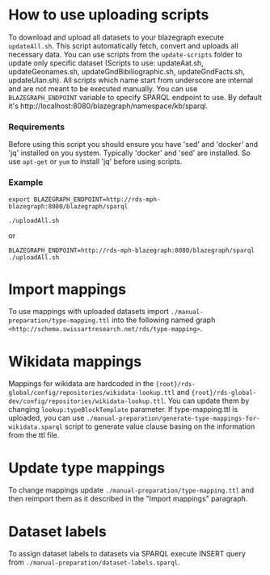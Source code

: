 # How to use uploading scripts
To download and upload all datasets to your blazegraph execute `updateAll.sh`. This script automatically fetch, convert and uploads all necessary data. You can use scripts from the `update-scripts` folder to update only specific dataset (Scripts to use: updateAat.sh, updateGeonames.sh, updateGndBibiliographic.sh, updateGndFacts.sh, updateUlan.sh). All scripts which name start from underscore are internal and are not meant to be executed manually.
You can use `BLAZEGRAPH_ENDPOINT` variable to specify SPARQL endpoint to use. By default it's http://localhost:8080/blazegraph/namespace/kb/sparql.

### Requirements
Before using this script you should ensure you have 'sed' and 'docker' and 'jq' installed on you system. Typically 'docker' and 'sed' are installed. So use `apt-get` or `yum` to install 'jq' before using scripts.

### Example
```
export BLAZEGRAPH_ENDPOINT=http://rds-mph-blazegraph:8080/blazegraph/sparql

./uploadAll.sh
```
or
```
BLAZEGRAPH_ENDPOINT=http://rds-mph-blazegraph:8080/blazegraph/sparql ./uploadAll.sh
```

# Import mappings
To use mappings with uploaded datasets import `./manual-preparation/type-mapping.ttl` into the following named graph `<http://schema.swissartresearch.net/rds/type-mapping>`.

# Wikidata mappings
Mappings for wikidata are hardcoded in the `{root}/rds-global/config/repositories/wikidata-lookup.ttl` and `{root}/rds-global-dev/config/repositories/wikidata-lookup.ttl`. You can update them by changing `lookup:typeBlockTemplate` parameter. If type-mapping.ttl is uploaded, you can use `./manual-preparation/generate-type-mappings-for-wikidata.sparql` script to generate value clause basing on the information from the ttl file.

# Update type mappings
To change mappings update `./manual-preparation/type-mapping.ttl` and then reimport them as it described in the "Import mappings" paragraph.

# Dataset labels
To assign dataset labels to datasets via SPARQL execute INSERT query from `./manual-preparation/dataset-labels.sparql`.

